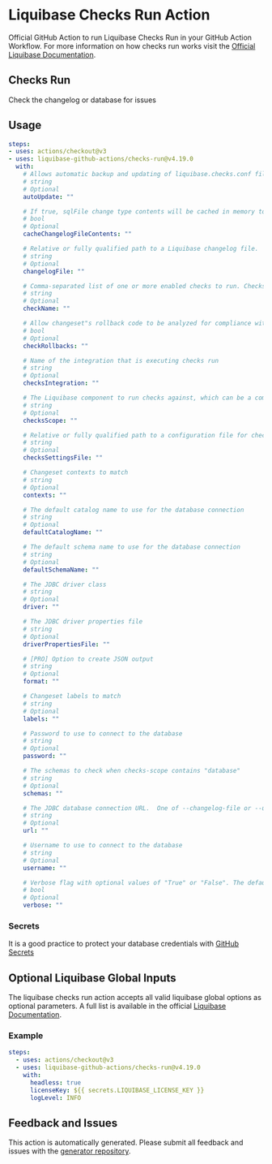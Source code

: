 # Liquibase Checks Run Action
Official GitHub Action to run Liquibase Checks Run in your GitHub Action Workflow. For more information on how checks run works visit the [Official Liquibase Documentation](https://docs.liquibase.com/commands/home.html).
## Checks Run
Check the changelog or database for issues
## Usage
```yaml
steps:
- uses: actions/checkout@v3
- uses: liquibase-github-actions/checks-run@v4.19.0
  with:
    # Allows automatic backup and updating of liquibase.checks.conf file when new quality checks are available. Options: [on|off]
    # string
    # Optional
    autoUpdate: ""

    # If true, sqlFile change type contents will be cached in memory to improve performance, at the cost of higher memory usage. To reduce memory usage, set this to false.
    # bool
    # Optional
    cacheChangelogFileContents: ""

    # Relative or fully qualified path to a Liquibase changelog file.  One of --changelog-file or --url is required.
    # string
    # Optional
    changelogFile: ""

    # Comma-separated list of one or more enabled checks to run. Checks to exclude can be prefixed with the ! character. If no checks are specified, all enabled checks will run. Example: --check-name=shortname1,shortname2,!shortname3
    # string
    # Optional
    checkName: ""

    # Allow changeset"s rollback code to be analyzed for compliance with currently enabled quality checks.
    # bool
    # Optional
    checkRollbacks: ""

    # Name of the integration that is executing checks run
    # string
    # Optional
    checksIntegration: ""

    # The Liquibase component to run checks against, which can be a comma separated list
    # string
    # Optional
    checksScope: ""

    # Relative or fully qualified path to a configuration file for checks execution
    # string
    # Optional
    checksSettingsFile: ""

    # Changeset contexts to match
    # string
    # Optional
    contexts: ""

    # The default catalog name to use for the database connection
    # string
    # Optional
    defaultCatalogName: ""

    # The default schema name to use for the database connection
    # string
    # Optional
    defaultSchemaName: ""

    # The JDBC driver class
    # string
    # Optional
    driver: ""

    # The JDBC driver properties file
    # string
    # Optional
    driverPropertiesFile: ""

    # [PRO] Option to create JSON output
    # string
    # Optional
    format: ""

    # Changeset labels to match
    # string
    # Optional
    labels: ""

    # Password to use to connect to the database
    # string
    # Optional
    password: ""

    # The schemas to check when checks-scope contains "database"
    # string
    # Optional
    schemas: ""

    # The JDBC database connection URL.  One of --changelog-file or --url is required.
    # string
    # Optional
    url: ""

    # Username to use to connect to the database
    # string
    # Optional
    username: ""

    # Verbose flag with optional values of "True" or "False". The default is "False".
    # bool
    # Optional
    verbose: ""

```

### Secrets
It is a good practice to protect your database credentials with [GitHub Secrets](https://docs.github.com/en/actions/security-guides/encrypted-secrets)

## Optional Liquibase Global Inputs
The liquibase checks run action accepts all valid liquibase global options as optional parameters. A full list is available in the official [Liquibase Documentation](https://docs.liquibase.com/parameters/command-parameters.html).

### Example
```yaml
steps:
  - uses: actions/checkout@v3
  - uses: liquibase-github-actions/checks-run@v4.19.0
    with:
      headless: true
      licenseKey: ${{ secrets.LIQUIBASE_LICENSE_KEY }}
      logLevel: INFO
```

## Feedback and Issues
This action is automatically generated. Please submit all feedback and issues with the [generator repository](https://github.com/liquibase/github-action-generator/issues).
